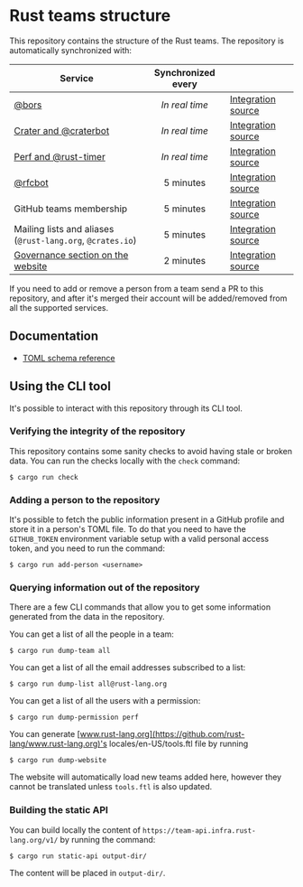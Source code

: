 # Rust teams structure

This repository contains the structure of the Rust teams. The repository is
automatically synchronized with:

| Service | Synchronized every | |
| --- | :---: | --- |
| [@bors][bors] | *In real time* | [Integration source][bors-src] |
| [Crater and @craterbot][crater] | *In real time* | [Integration source][crater-src] |
| [Perf and @rust-timer][perf] | *In real time* | [Integration source][perf-src] |
| [@rfcbot][rfcbot] | 5 minutes | [Integration source][rfcbot-src] |
| GitHub teams membership | 5 minutes | [Integration source][github-teams-src] |
| Mailing lists and aliases (`@rust-lang.org`, `@crates.io`) | 5 minutes | [Integration source][ml-src] |
| [Governance section on the website][www] | 2 minutes | [Integration source][www-src] |

If you need to add or remove a person from a team send a PR to this repository,
and after it's merged their account will be added/removed from all the
supported services.

[bors]: https://buildbot2.rust-lang.org/homu
[bors-src]: https://github.com/rust-lang/homu/blob/master/homu/auth.py
[www]: https://www.rust-lang.org/governance
[www-src]: https://github.com/rust-lang/www.rust-lang.org/blob/master/src/teams.rs
[crater]: https://github.com/rust-lang-nursery/crater
[crater-src]: https://github.com/rust-lang-nursery/crater/blob/master/src/server/auth.rs
[ml-src]: https://github.com/rust-lang/rust-central-station/tree/master/sync-mailgun
[perf]: https://perf.rust-lang.org
[perf-src]: https://github.com/rust-lang-nursery/rustc-perf/blob/master/site/src/server.rs
[rfcbot]: https://rfcbot.rs
[rfcbot-src]: https://github.com/anp/rfcbot-rs/blob/master/src/teams.rs
[github-teams-src]: https://github.com/rust-lang/rust-central-station/tree/master/sync-github

## Documentation

* [TOML schema reference](docs/toml-schema.md)

## Using the CLI tool

It's possible to interact with this repository through its CLI tool.

### Verifying the integrity of the repository

This repository contains some sanity checks to avoid having stale or broken
data. You can run the checks locally with the `check` command:

```
$ cargo run check
```

### Adding a person to the repository

It's possible to fetch the public information present in a GitHub profile and
store it in a person's TOML file. To do that you need to have the
`GITHUB_TOKEN` environment variable setup with a valid personal access token,
and you need to run the command:

```
$ cargo run add-person <username>
```

### Querying information out of the repository

There are a few CLI commands that allow you to get some information generated
from the data in the repository.

You can get a list of all the people in a team:

```
$ cargo run dump-team all
```

You can get a list of all the email addresses subscribed to a list:

```
$ cargo run dump-list all@rust-lang.org
```

You can get a list of all the users with a permission:

```
$ cargo run dump-permission perf
```


You can generate [www.rust-lang.org](https://github.com/rust-lang/www.rust-lang.org)'s locales/en-US/tools.ftl file by running

```
$ cargo run dump-website
```

The website will automatically load new teams added here, however they cannot be translated unless `tools.ftl` is also updated.

### Building the static API

You can build locally the content of `https://team-api.infra.rust-lang.org/v1/`
by running the command:

```
$ cargo run static-api output-dir/
```

The content will be placed in `output-dir/`.
